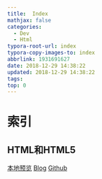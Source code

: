 ```yaml
---
title:  Index
mathjax: false
categories:
  - Dev
  - Html
typora-root-url: index
typora-copy-images-to: index
abbrlink: 1931691627
date: 2018-12-29 14:38:22
updated: 2018-12-29 14:38:22
tags:
top: 0
---
```



# 索引 
 
## HTML和HTML5 
[本地预览](HTML和HTML5.md)    [Blog](http://blog.kuma8866.top/posts/1392188595/)     [Github](https://github.com/KumaDocCenter/Html/blob/master/doc/md/HTML和HTML5.md)
 
 
 
